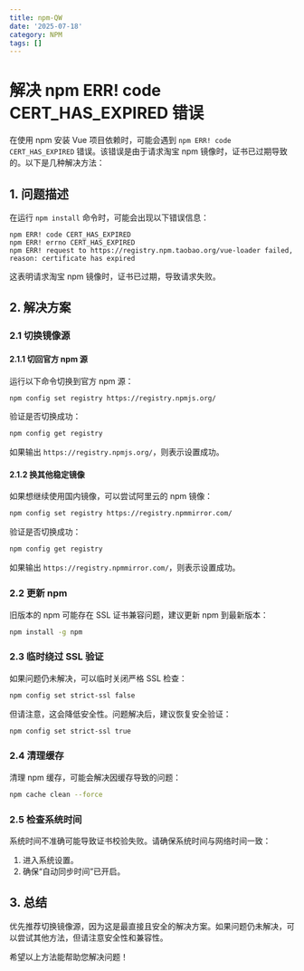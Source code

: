 ```yaml
---
title: npm-QW
date: '2025-07-18'
category: NPM
tags: []
---
```

# 解决 npm ERR! code CERT_HAS_EXPIRED 错误

在使用 npm 安装 Vue 项目依赖时，可能会遇到 `npm ERR! code CERT_HAS_EXPIRED` 错误。该错误是由于请求淘宝 npm 镜像时，证书已过期导致的。以下是几种解决方法：

## 1. 问题描述

在运行 `npm install` 命令时，可能会出现以下错误信息：
```
npm ERR! code CERT_HAS_EXPIRED
npm ERR! errno CERT_HAS_EXPIRED
npm ERR! request to https://registry.npm.taobao.org/vue-loader failed, reason: certificate has expired
```
这表明请求淘宝 npm 镜像时，证书已过期，导致请求失败。

## 2. 解决方案

### 2.1 切换镜像源

#### 2.1.1 切回官方 npm 源
运行以下命令切换到官方 npm 源：
```bash
npm config set registry https://registry.npmjs.org/
```
验证是否切换成功：
```bash
npm config get registry
```
如果输出 `https://registry.npmjs.org/`，则表示设置成功。

#### 2.1.2 换其他稳定镜像
如果想继续使用国内镜像，可以尝试阿里云的 npm 镜像：
```bash
npm config set registry https://registry.npmmirror.com/
```
验证是否切换成功：
```bash
npm config get registry
```
如果输出 `https://registry.npmmirror.com/`，则表示设置成功。

### 2.2 更新 npm
旧版本的 npm 可能存在 SSL 证书兼容问题，建议更新 npm 到最新版本：
```bash
npm install -g npm
```

### 2.3 临时绕过 SSL 验证
如果问题仍未解决，可以临时关闭严格 SSL 检查：
```bash
npm config set strict-ssl false
```
但请注意，这会降低安全性。问题解决后，建议恢复安全验证：
```bash
npm config set strict-ssl true
```

### 2.4 清理缓存
清理 npm 缓存，可能会解决因缓存导致的问题：
```bash
npm cache clean --force
```

### 2.5 检查系统时间
系统时间不准确可能导致证书校验失败。请确保系统时间与网络时间一致：
1. 进入系统设置。
2. 确保“自动同步时间”已开启。

## 3. 总结
优先推荐切换镜像源，因为这是最直接且安全的解决方案。如果问题仍未解决，可以尝试其他方法，但请注意安全性和兼容性。

希望以上方法能帮助您解决问题！
